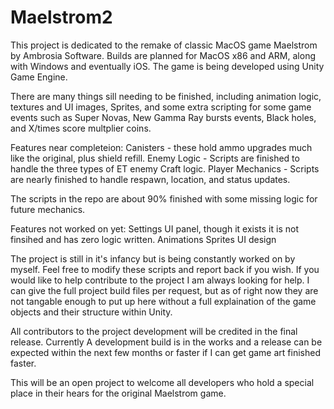 # Maelstrom2

This project is dedicated to the remake of classic MacOS game Maelstrom by Ambrosia Software. 
Builds are planned for MacOS x86 and ARM, along with Windows and eventually iOS. The game is being developed using Unity Game Engine.

There are many things sill needing to be finished, including animation logic, textures and UI images, Sprites, and some extra scripting for some game events
such as Super Novas, New Gamma Ray bursts events, Black holes, and X/times score multplier coins.


Features near completeion:
Canisters - these hold ammo upgrades much like the original, plus shield refill.
Enemy Logic - Scripts are finished to handle the three types of ET enemy Craft logic.
Player Mechanics - Scripts are nearly finished to handle respawn, location, and status updates.

The scripts in the repo are about 90% finished with some missing logic for future mechanics.

Features not worked on yet:
Settings UI panel, though it exists it is not finsihed and has zero logic written.
Animations
Sprites
UI design

The project is still in it's infancy but is being constantly worked on by myself. Feel free to modify these scripts and report back if you wish.
If you would like to help contribute to the project I am always looking for help. I can give the full project build files per request, but as of right now they are not 
tangable enough to put up here without a full explaination of the game objects and their structure within Unity.

All contributors to the project development will be credited in the final release. Currently A development build is in the works and a release can be expected within
the next few months or faster if I can get game art finished faster.

This will be an open project to welcome all developers who hold a special place in their hears for the original Maelstrom game.
